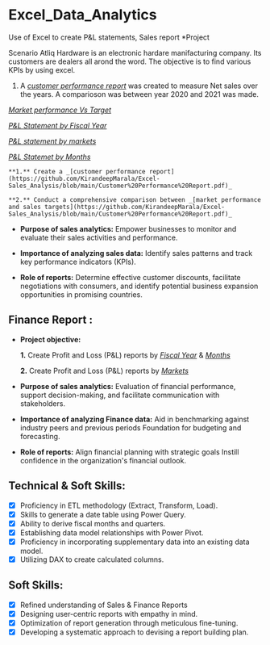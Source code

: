# Excel_Data_Analytics
Use of Excel to create P&amp;L statements, Sales report
*Project

Scenario 
Atliq Hardware is an electronic hardare manifacturing company. Its customers are dealers all arond the word. The objective is to find various KPIs by using excel. 

1. A _[customer performance report](https://github.com/rahulpathak-DA/Excel_Data_Analytics/blob/main/Customer%20Performance%20Report.pdf)_ was created to measure  Net sales over the years. A comparioson was between year 2020 and 2021 was made. 

_[Market performance Vs Target](https://github.com/rahulpathak-DA/Excel_Data_Analytics/blob/main/Market%20Performance%20vs%20Target%20Report.pdf)_

_[P&L Statement by Fiscal Year](https://github.com/rahulpathak-DA/Excel_Data_Analytics/blob/main/P%26L%20Statement%20by%20Fiscal%20Year.pdf)_

_[P&L statement by markets](https://github.com/rahulpathak-DA/Excel_Data_Analytics/blob/main/P%26L%20Statement%20by%20Markets.pdf)_

_[P&L Statemet by Months](https://github.com/rahulpathak-DA/Excel_Data_Analytics/blob/main/P%26L%20Statement%20by%20Months.pdf)_



    **1.** Create a _[customer performance report](https://github.com/KirandeepMarala/Excel-Sales_Analysis/blob/main/Customer%20Performance%20Report.pdf)_ 

    **2.** Conduct a comprehensive comparison between _[market performance and sales targets](https://github.com/KirandeepMarala/Excel-Sales_Analysis/blob/main/Customer%20Performance%20Report.pdf)_

- **Purpose of sales analytics:** Empower businesses to monitor and evaluate their sales activities and performance.

- **Importance of analyzing sales data:** Identify sales patterns and track key performance indicators (KPIs).

- **Role of reports:** Determine effective customer discounts, facilitate negotiations with consumers, and identify potential business expansion opportunities in promising countries.


## Finance Report :

- **Project objective:** 

    **1.** Create Profit and Loss (P&L) reports by _[Fiscal Year](https://github.com/KirandeepMarala/Excel-Sales_Analysis/blob/main/P%26L%20Statement%20by%20Fiscal%20Year.pdf)_ & _[Months](https://github.com/KirandeepMarala/Excel-Sales_Analysis/blob/main/P%26L%20Statement%20by%20Months.pdf)_ 

   **2.** Create Profit and Loss (P&L) reports by _[Markets](https://github.com/KirandeepMarala/Excel-Sales_Analysis/blob/main/P%26L%20Statement%20by%20Markets.pdf)_

- **Purpose of sales analytics:** Evaluation of financial performance, support decision-making, and facilitate communication with stakeholders.

- **Importance of analyzing Finance data:** Aid in benchmarking against industry peers and previous periods Foundation for budgeting and forecasting.

- **Role of reports:** Align financial planning with strategic goals Instill confidence in the organization's financial outlook.


## Technical & Soft Skills:
- [x]	Proficiency in ETL methodology (Extract, Transform, Load).
- [x]	Skills to generate a date table using Power Query.
- [x]	Ability to derive fiscal months and quarters.
- [x]	Establishing data model relationships with Power Pivot.
- [x]	Proficiency in incorporating supplementary data into an existing data model.
- [x]	Utilizing DAX to create calculated columns.

## Soft Skills:
- [x]	Refined understanding of Sales & Finance Reports
- [x]	Designing user-centric reports with empathy in mind.
- [x]	Optimization of report generation through meticulous fine-tuning.
- [x]	Developing a systematic approach to devising a report building plan.
